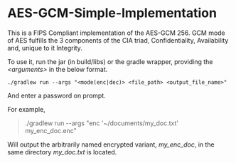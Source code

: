 # AES-GCM-Simple-Implementation

This is a FIPS Compliant implementation of the AES-GCM 256. 
GCM mode of AES fulfills the 3 components of the CIA triad, Confidentiality, Availability and, unique to it Integrity.

To use it, run the jar (in build/libs) or the gradle wrapper, providing the *\<arguments\>* in the below format. 

    ./gradlew run --args "<mode(enc|dec)> <file_path> <output_file_name>"

And enter a password on prompt.

For example, 

> ./gradlew run --args "enc '~/documents/my_doc.txt'
> my_enc_doc.enc"

Will output the arbitrarily named encrypted variant, *my_enc_doc*, in the same directory *my_doc.txt* is located.
